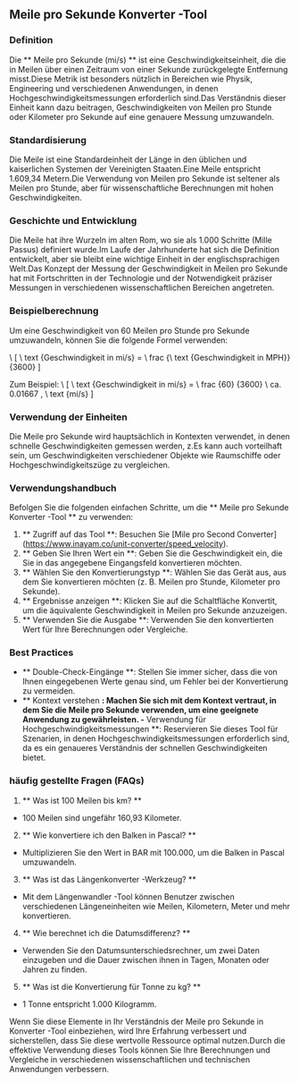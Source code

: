 ## Meile pro Sekunde Konverter -Tool

### Definition
Die ** Meile pro Sekunde (mi/s) ** ist eine Geschwindigkeitseinheit, die die in Meilen über einen Zeitraum von einer Sekunde zurückgelegte Entfernung misst.Diese Metrik ist besonders nützlich in Bereichen wie Physik, Engineering und verschiedenen Anwendungen, in denen Hochgeschwindigkeitsmessungen erforderlich sind.Das Verständnis dieser Einheit kann dazu beitragen, Geschwindigkeiten von Meilen pro Stunde oder Kilometer pro Sekunde auf eine genauere Messung umzuwandeln.

### Standardisierung
Die Meile ist eine Standardeinheit der Länge in den üblichen und kaiserlichen Systemen der Vereinigten Staaten.Eine Meile entspricht 1.609,34 Metern.Die Verwendung von Meilen pro Sekunde ist seltener als Meilen pro Stunde, aber für wissenschaftliche Berechnungen mit hohen Geschwindigkeiten.

### Geschichte und Entwicklung
Die Meile hat ihre Wurzeln im alten Rom, wo sie als 1.000 Schritte (Mille Passus) definiert wurde.Im Laufe der Jahrhunderte hat sich die Definition entwickelt, aber sie bleibt eine wichtige Einheit in der englischsprachigen Welt.Das Konzept der Messung der Geschwindigkeit in Meilen pro Sekunde hat mit Fortschritten in der Technologie und der Notwendigkeit präziser Messungen in verschiedenen wissenschaftlichen Bereichen angetreten.

### Beispielberechnung
Um eine Geschwindigkeit von 60 Meilen pro Stunde pro Sekunde umzuwandeln, können Sie die folgende Formel verwenden:

\ [
\ text {Geschwindigkeit in mi/s} = \ frac {\ text {Geschwindigkeit in MPH}} {3600}
\]

Zum Beispiel:
\ [
\ text {Geschwindigkeit in mi/s} = \ frac {60} {3600} \ ca. 0.01667 \, \ text {mi/s}
\]

### Verwendung der Einheiten
Die Meile pro Sekunde wird hauptsächlich in Kontexten verwendet, in denen schnelle Geschwindigkeiten gemessen werden, z.Es kann auch vorteilhaft sein, um Geschwindigkeiten verschiedener Objekte wie Raumschiffe oder Hochgeschwindigkeitszüge zu vergleichen.

### Verwendungshandbuch
Befolgen Sie die folgenden einfachen Schritte, um die ** Meile pro Sekunde Konverter -Tool ** zu verwenden:

1. ** Zugriff auf das Tool **: Besuchen Sie [Mile pro Second Converter] (https://www.inayam.co/unit-converter/speed_velocity).
2. ** Geben Sie Ihren Wert ein **: Geben Sie die Geschwindigkeit ein, die Sie in das angegebene Eingangsfeld konvertieren möchten.
3. ** Wählen Sie den Konvertierungstyp **: Wählen Sie das Gerät aus, aus dem Sie konvertieren möchten (z. B. Meilen pro Stunde, Kilometer pro Sekunde).
4. ** Ergebnisse anzeigen **: Klicken Sie auf die Schaltfläche Konvertit, um die äquivalente Geschwindigkeit in Meilen pro Sekunde anzuzeigen.
5. ** Verwenden Sie die Ausgabe **: Verwenden Sie den konvertierten Wert für Ihre Berechnungen oder Vergleiche.

### Best Practices
- ** Double-Check-Eingänge **: Stellen Sie immer sicher, dass die von Ihnen eingegebenen Werte genau sind, um Fehler bei der Konvertierung zu vermeiden.
- ** Kontext verstehen **: Machen Sie sich mit dem Kontext vertraut, in dem Sie die Meile pro Sekunde verwenden, um eine geeignete Anwendung zu gewährleisten.
-** Verwendung für Hochgeschwindigkeitsmessungen **: Reservieren Sie dieses Tool für Szenarien, in denen Hochgeschwindigkeitsmessungen erforderlich sind, da es ein genaueres Verständnis der schnellen Geschwindigkeiten bietet.

### häufig gestellte Fragen (FAQs)

1. ** Was ist 100 Meilen bis km? **
- 100 Meilen sind ungefähr 160,93 Kilometer.

2. ** Wie konvertiere ich den Balken in Pascal? **
- Multiplizieren Sie den Wert in BAR mit 100.000, um die Balken in Pascal umzuwandeln.

3. ** Was ist das Längenkonverter -Werkzeug? **
- Mit dem Längenwandler -Tool können Benutzer zwischen verschiedenen Längeneinheiten wie Meilen, Kilometern, Meter und mehr konvertieren.

4. ** Wie berechnet ich die Datumsdifferenz? **
- Verwenden Sie den Datumsunterschiedsrechner, um zwei Daten einzugeben und die Dauer zwischen ihnen in Tagen, Monaten oder Jahren zu finden.

5. ** Was ist die Konvertierung für Tonne zu kg? **
- 1 Tonne entspricht 1.000 Kilogramm.

Wenn Sie diese Elemente in Ihr Verständnis der Meile pro Sekunde in Konverter -Tool einbeziehen, wird Ihre Erfahrung verbessert und sicherstellen, dass Sie diese wertvolle Ressource optimal nutzen.Durch die effektive Verwendung dieses Tools können Sie Ihre Berechnungen und Vergleiche in verschiedenen wissenschaftlichen und technischen Anwendungen verbessern.